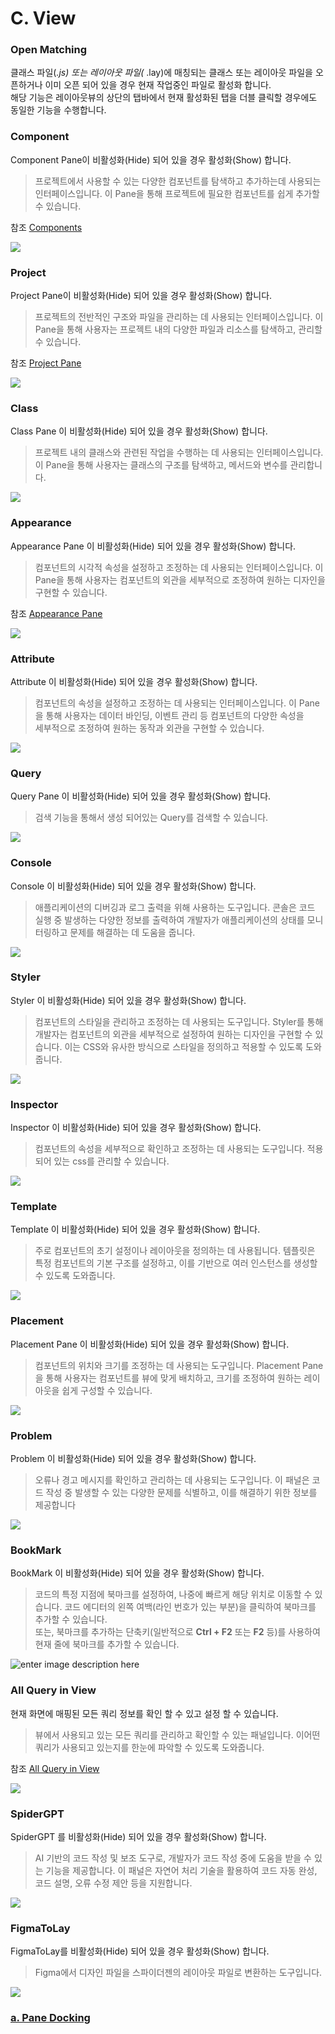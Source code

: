 # C. View

### Open Matching

클래스 파일(_.js) 또는 레이아웃 파일(_ .lay)에 매칭되는 클래스 또는 레이아웃 파일을 오픈하거나 이미 오픈 되어 있을 경우 현재 작업중인 파일로 활성화 합니다.\
해당 기능은 레이아웃뷰의 상단의 탭바에서 현재 활성화된 탭을 더블 클릭할 경우에도 동일한 기능을 수행합니다.

### Component

Component Pane이 비활성화(Hide) 되어 있을 경우 활성화(Show) 합니다.

> 프로젝트에서 사용할 수 있는 다양한 컴포넌트를 탐색하고 추가하는데 사용되는 인터페이스입니다. 이 Pane을 통해 프로젝트에 필요한 컴포넌트를 쉽게 추가할 수 있습니다.

참조 [Components](<../../07  Components.md>)

![](https://wikidocs.net/images/page/22814/menu_view03.png)

### Project

Project Pane이 비활성화(Hide) 되어 있을 경우 활성화(Show) 합니다.

> 프로젝트의 전반적인 구조와 파일을 관리하는 데 사용되는 인터페이스입니다. 이 Pane을 통해 사용자는 프로젝트 내의 다양한 파일과 리소스를 탐색하고, 관리할 수 있습니다.

참조 [Project Pane](<../02  Project Pane.md>)

![](https://wikidocs.net/images/page/22814/menu_view02.png)

### Class

Class Pane 이 비활성화(Hide) 되어 있을 경우 활성화(Show) 합니다.

> 프로젝트 내의 클래스와 관련된 작업을 수행하는 데 사용되는 인터페이스입니다. 이 Pane을 통해 사용자는 클래스의 구조를 탐색하고, 메서드와 변수를 관리합니다.

![](https://wikidocs.net/images/page/22814/menu_view05.png)

### Appearance

Appearance Pane 이 비활성화(Hide) 되어 있을 경우 활성화(Show) 합니다.

> 컴포넌트의 시각적 속성을 설정하고 조정하는 데 사용되는 인터페이스입니다. 이 Pane을 통해 사용자는 컴포넌트의 외관을 세부적으로 조정하여 원하는 디자인을 구현할 수 있습니다.

참조 [Appearance Pane](https://wikidocs.net/22791)

![](https://wikidocs.net/images/page/22814/menu_view06.png)

### Attribute

Attribute 이 비활성화(Hide) 되어 있을 경우 활성화(Show) 합니다.

> 컴포넌트의 속성을 설정하고 조정하는 데 사용되는 인터페이스입니다. 이 Pane을 통해 사용자는 데이터 바인딩, 이벤트 관리 등 컴포넌트의 다양한 속성을\
> 세부적으로 조정하여 원하는 동작과 외관을 구현할 수 있습니다.

![](https://wikidocs.net/images/page/22814/menu_view14.png)

### Query

Query Pane 이 비활성화(Hide) 되어 있을 경우 활성화(Show) 합니다.

> 검색 기능을 통해서 생성 되어있는 Query를 검색할 수 있습니다.

![](https://wikidocs.net/images/page/22814/menu_view19_1umL4YV.png)

### Console

Console 이 비활성화(Hide) 되어 있을 경우 활성화(Show) 합니다.

> 애플리케이션의 디버깅과 로그 출력을 위해 사용하는 도구입니다. 콘솔은 코드 실행 중 발생하는 다양한 정보를 출력하여 개발자가 애플리케이션의 상태를 모니터링하고 문제를 해결하는 데 도움을 줍니다.

![](https://wikidocs.net/images/page/22814/Console.png)

### Styler

Styler 이 비활성화(Hide) 되어 있을 경우 활성화(Show) 합니다.

> 컴포넌트의 스타일을 관리하고 조정하는 데 사용되는 도구입니다. Styler를 통해 개발자는 컴포넌트의 외관을 세부적으로 설정하여 원하는 디자인을 구현할 수 있습니다. 이는 CSS와 유사한 방식으로 스타일을 정의하고 적용할 수 있도록 도와줍니다.

![](https://wikidocs.net/images/page/22814/menu_view15_ZaIzCfI.png)

### Inspector

Inspector 이 비활성화(Hide) 되어 있을 경우 활성화(Show) 합니다.

> 컴포넌트의 속성을 세부적으로 확인하고 조정하는 데 사용되는 도구입니다. 적용되어 있는 css를 관리할 수 있습니다.

![](https://wikidocs.net/images/page/22814/menu_view16.png)

### Template

Template 이 비활성화(Hide) 되어 있을 경우 활성화(Show) 합니다.

> 주로 컴포넌트의 초기 설정이나 레이아웃을 정의하는 데 사용됩니다. 템플릿은 특정 컴포넌트의 기본 구조를 설정하고, 이를 기반으로 여러 인스턴스를 생성할 수 있도록 도와줍니다.

![](https://wikidocs.net/images/page/22814/Template.png)

### Placement

Placement Pane 이 비활성화(Hide) 되어 있을 경우 활성화(Show) 합니다.

> 컴포넌트의 위치와 크기를 조정하는 데 사용되는 도구입니다. Placement Pane을 통해 사용자는 컴포넌트를 뷰에 맞게 배치하고, 크기를 조정하여 원하는 레이아웃을 쉽게 구성할 수 있습니다.

![](https://wikidocs.net/images/page/22814/menu_view07.png)

### Problem

Problem 이 비활성화(Hide) 되어 있을 경우 활성화(Show) 합니다.

> 오류나 경고 메시지를 확인하고 관리하는 데 사용되는 도구입니다. 이 패널은 코드 작성 중 발생할 수 있는 다양한 문제를 식별하고, 이를 해결하기 위한 정보를 제공합니다

![](https://wikidocs.net/images/page/22814/Problem.png)

### BookMark

BookMark 이 비활성화(Hide) 되어 있을 경우 활성화(Show) 합니다.

> 코드의 특정 지점에 북마크를 설정하여, 나중에 빠르게 해당 위치로 이동할 수 있습니다. 코드 에디터의 왼쪽 여백(라인 번호가 있는 부분)을 클릭하여 북마크를 추가할 수 있습니다.\
> 또는, 북마크를 추가하는 단축키(일반적으로 **Ctrl + F2** 또는 **F2** 등)를 사용하여 현재 줄에 북마크를 추가할 수 있습니다.

![enter image description here](https://wikidocs.net/images/page/22814/BookMark.png)

### All Query in View

현재 화면에 매핑된 모든 쿼리 정보를 확인 할 수 있고 설정 할 수 있습니다.

> 뷰에서 사용되고 있는 모든 쿼리를 관리하고 확인할 수 있는 패널입니다. 이어떤 쿼리가 사용되고 있는지를 한눈에 파악할 수 있도록 도와줍니다.

참조 [All Query in View](https://wikidocs.net/24913)

![](https://wikidocs.net/images/page/22814/menu_view08.png)

### SpiderGPT

SpiderGPT 를 비활성화(Hide) 되어 있을 경우 활성화(Show) 합니다.

> AI 기반의 코드 작성 및 보조 도구로, 개발자가 코드 작성 중에 도움을 받을 수 있는 기능을 제공합니다. 이 패널은 자연어 처리 기술을 활용하여 코드 자동 완성, 코드 설명, 오류 수정 제안 등을 지원합니다.

![](https://wikidocs.net/images/page/22814/SpiderGPT.png)

### FigmaToLay

FigmaToLay를 비활성화(Hide) 되어 있을 경우 활성화(Show) 합니다.

> Figma에서 디자인 파일을 스파이더젠의 레이아웃 파일로 변환하는 도구입니다.

![](https://wikidocs.net/images/page/22814/menu_view12.png)

### [a. Pane Docking](https://wikidocs.net/22820)

